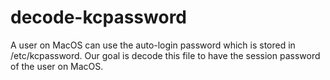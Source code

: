 # decode-kcpassword

A user on MacOS can use the auto-login password which is stored in 
/etc/kcpassword. Our goal is decode this file to have the session password 
of the user on MacOS. 
